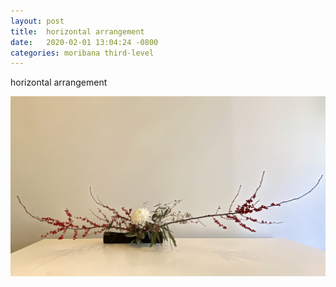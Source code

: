 ```yaml
---
layout: post
title:  horizontal arrangement
date:   2020-02-01 13:04:24 -0800
categories: moribana third-level
---
```

horizontal arrangement

![horizontal arrangement](/assets/horizontal-arrangement.png)